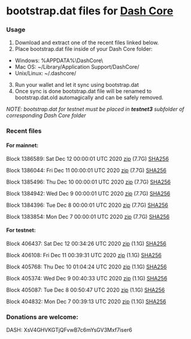 # bootstrap.dat files for [Dash Core](https://github.com/dashpay/dash)

### Usage

1. Download and extract one of the recent files linked below.
2. Place bootstrap.dat file inside of your Dash Core folder:
 - Windows: %APPDATA%\DashCore\
 - Mac OS: ~/Library/Application Support/DashCore/
 - Unix/Linux: ~/.dashcore/
3. Run your wallet and let it sync using bootstrap.dat
4. Once sync is done bootstrap.dat file will be renamed to bootstrap.dat.old automagically and can be safely removed.

_NOTE: bootstrap.dat for testnet must be placed in **testnet3** subfolder of corresponding Dash Core folder_

### Recent files

#### For mainnet:

Block 1386589: Sat Dec 12 00:00:01 UTC 2020 [zip](https://dash-bootstrap.ams3.digitaloceanspaces.com/mainnet/2020-12-12/bootstrap.dat.zip) (7.7G) [SHA256](https://dash-bootstrap.ams3.digitaloceanspaces.com/mainnet/2020-12-12/sha256.txt)

Block 1386044: Fri Dec 11 00:00:01 UTC 2020 [zip](https://dash-bootstrap.ams3.digitaloceanspaces.com/mainnet/2020-12-11/bootstrap.dat.zip) (7.7G) [SHA256](https://dash-bootstrap.ams3.digitaloceanspaces.com/mainnet/2020-12-11/sha256.txt)

Block 1385496: Thu Dec 10 00:00:01 UTC 2020 [zip](https://dash-bootstrap.ams3.digitaloceanspaces.com/mainnet/2020-12-10/bootstrap.dat.zip) (7.7G) [SHA256](https://dash-bootstrap.ams3.digitaloceanspaces.com/mainnet/2020-12-10/sha256.txt)

Block 1384942: Wed Dec  9 00:00:01 UTC 2020 [zip](https://dash-bootstrap.ams3.digitaloceanspaces.com/mainnet/2020-12-09/bootstrap.dat.zip) (7.7G) [SHA256](https://dash-bootstrap.ams3.digitaloceanspaces.com/mainnet/2020-12-09/sha256.txt)

Block 1384396: Tue Dec  8 00:00:01 UTC 2020 [zip](https://dash-bootstrap.ams3.digitaloceanspaces.com/mainnet/2020-12-08/bootstrap.dat.zip) (7.7G) [SHA256](https://dash-bootstrap.ams3.digitaloceanspaces.com/mainnet/2020-12-08/sha256.txt)

Block 1383854: Mon Dec  7 00:00:01 UTC 2020 [zip](https://dash-bootstrap.ams3.digitaloceanspaces.com/mainnet/2020-12-07/bootstrap.dat.zip) (7.7G) [SHA256](https://dash-bootstrap.ams3.digitaloceanspaces.com/mainnet/2020-12-07/sha256.txt)


#### For testnet:

Block 406437: Sat Dec 12 00:34:26 UTC 2020 [zip](https://dash-bootstrap.ams3.digitaloceanspaces.com/testnet/2020-12-12/bootstrap.dat.zip) (1.1G) [SHA256](https://dash-bootstrap.ams3.digitaloceanspaces.com/testnet/2020-12-12/sha256.txt)

Block 406108: Fri Dec 11 00:39:31 UTC 2020 [zip](https://dash-bootstrap.ams3.digitaloceanspaces.com/testnet/2020-12-11/bootstrap.dat.zip) (1.1G) [SHA256](https://dash-bootstrap.ams3.digitaloceanspaces.com/testnet/2020-12-11/sha256.txt)

Block 405768: Thu Dec 10 01:04:24 UTC 2020 [zip](https://dash-bootstrap.ams3.digitaloceanspaces.com/testnet/2020-12-10/bootstrap.dat.zip) (1.1G) [SHA256](https://dash-bootstrap.ams3.digitaloceanspaces.com/testnet/2020-12-10/sha256.txt)

Block 405374: Wed Dec  9 00:40:33 UTC 2020 [zip](https://dash-bootstrap.ams3.digitaloceanspaces.com/testnet/2020-12-09/bootstrap.dat.zip) (1.1G) [SHA256](https://dash-bootstrap.ams3.digitaloceanspaces.com/testnet/2020-12-09/sha256.txt)

Block 405087: Tue Dec  8 00:50:47 UTC 2020 [zip](https://dash-bootstrap.ams3.digitaloceanspaces.com/testnet/2020-12-08/bootstrap.dat.zip) (1.1G) [SHA256](https://dash-bootstrap.ams3.digitaloceanspaces.com/testnet/2020-12-08/sha256.txt)

Block 404832: Mon Dec  7 00:39:13 UTC 2020 [zip](https://dash-bootstrap.ams3.digitaloceanspaces.com/testnet/2020-12-07/bootstrap.dat.zip) (1.1G) [SHA256](https://dash-bootstrap.ams3.digitaloceanspaces.com/testnet/2020-12-07/sha256.txt)


### Donations are welcome:

DASH: XsV4GHVKGTjQFvwB7c6mYsGV3Mxf7iser6
